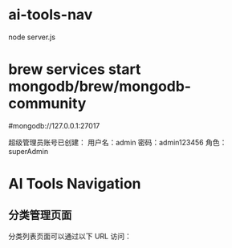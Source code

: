 # ai-tools-nav

node server.js

# brew services start mongodb/brew/mongodb-community
#mongodb://127.0.0.1:27017

超级管理员账号已创建：
用户名：admin
密码：admin123456
角色：superAdmin

# AI Tools Navigation

## 分类管理页面

分类列表页面可以通过以下 URL 访问：



